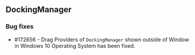 ## DockingManager

### Bug fixes

* \#172656 - Drag Providers of `DockingManager` shown outside of Window in Windows 10 Operating System has been fixed.
